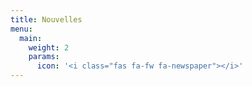 ```yaml
---
title: Nouvelles
menu:
  main:
    weight: 2
    params:
      icon: '<i class="fas fa-fw fa-newspaper"></i>'
---
```

